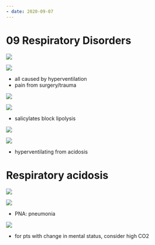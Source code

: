 ```yaml
---
- date: 2020-09-07
---
```


# 09 Respiratory Disorders

<!-- respiratory alkalosis definition -->

![](https://photos.thisispiggy.com/file/wikiFiles/dze3cnj.jpg)

<!-- respiratory alkalosis causes -->

![](https://photos.thisispiggy.com/file/wikiFiles/8ByGLn6.jpg)

- all caused by hyperventilation
- pain from surgery/trauma

<!-- high altitude pathogenesis, compensation -->

![](https://photos.thisispiggy.com/file/wikiFiles/goX0eN5.jpg)

<!-- aspirin overdose acid base disorder -->

![](https://photos.thisispiggy.com/file/wikiFiles/oudTUDJ.jpg)

- salicylates block lipolysis

![](https://photos.thisispiggy.com/file/wikiFiles/N5OJ1lr.jpg)

![](https://photos.thisispiggy.com/file/wikiFiles/PptNcUg.jpg)

- hyperventilating from acidosis

# Respiratory acidosis

<!-- respiratory acidosis definition -->

![](https://photos.thisispiggy.com/file/wikiFiles/09Orb1v.jpg)

<!-- respiratory acidosis causes -->

![](https://photos.thisispiggy.com/file/wikiFiles/KkCJNxA.jpg)

- PNA: pneumonia

<!-- hypercapnea is, result. Case -->

![](https://photos.thisispiggy.com/file/wikiFiles/j49WAsi.jpg)

- for pts with change in mental status, consider high CO2
